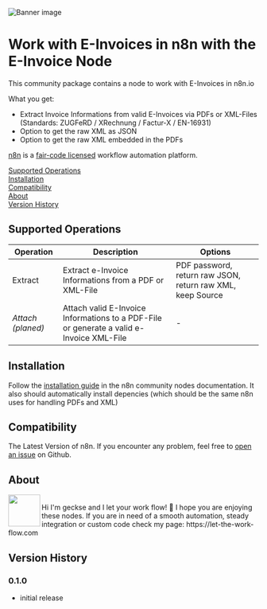 ![Banner image](https://user-images.githubusercontent.com/10284570/173569848-c624317f-42b1-45a6-ab09-f0ea3c247648.png)

# Work with E-Invoices in n8n with the E-Invoice Node

This community package contains a node to work with E-Invoices in n8n.io

What you get:
* Extract Invoice Informations from valid E-Invoices via PDFs or XML-Files (Standards: ZUGFeRD / XRechnung / Factur-X / EN-16931)
* Option to get the raw XML as JSON
* Option to get the raw XML embedded in the PDFs

[n8n](https://n8n.io/) is a [fair-code licensed](https://docs.n8n.io/reference/license/) workflow automation platform.

[Supported Operations](#supported-operations)  
[Installation](#installation)  
[Compatibility](#compatibility)  
[About](#about)  
[Version History](#version-history)  

## Supported Operations

| Operation  | Description | Options |
| ------------- |  ------------- |  ------------- | 
| Extract  | Extract e-Invoice Informations from a PDF or XML-File | PDF password, return raw JSON, return raw XML, keep Source |
| _Attach (planed)_  | Attach valid E-Invoice Informations to a PDF-File or generate a valid e-Invoice XML-File | - |


## Installation
Follow the [installation guide](https://docs.n8n.io/integrations/community-nodes/installation/) in the n8n community nodes documentation.
It also should automatically install depencies (which should be the same n8n uses for handling PDFs and XML)

## Compatibility

The Latest Version of n8n. If you encounter any problem, feel free to [open an issue](https://github.com/geckse/n8n-nodes-einvoice) on Github. 

## About

<img src="https://cloud.let-the-work-flow.com/logo-64.png" align="left" height="64" width="64"> 
<br>
Hi I'm geckse and I let your work flow! 👋 
I hope you are enjoying these nodes. If you are in need of a smooth automation, steady integration or custom code check my page: https://let-the-work-flow.com

## Version History

### 0.1.0
- initial release
